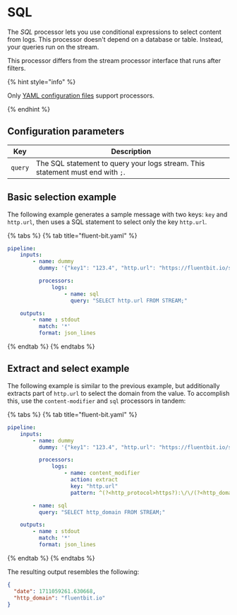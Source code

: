 # SQL

The _SQL_ processor lets you use conditional expressions to select content from logs. This processor doesn't depend on a database or table. Instead, your queries run on the stream.

This processor differs from the stream processor interface that runs after filters.

{% hint style="info" %}

Only [YAML configuration files](../administration/configuring-fluent-bit/yaml/README.md) support processors.

{% endhint %}

## Configuration parameters

| Key | Description |
| --- | ----------- |
| `query` | The SQL statement to query your logs stream. This statement must end with `;`. |

## Basic selection example

The following example generates a sample message with two keys: `key` and `http.url`, then uses a SQL statement to select only the key `http.url`.

{% tabs %}
{% tab title="fluent-bit.yaml" %}

```yaml
pipeline:
    inputs:
        - name: dummy
          dummy: '{"key1": "123.4", "http.url": "https://fluentbit.io/search?q=docs"}'

          processors:
              logs:
                  - name: sql
                    query: "SELECT http.url FROM STREAM;"

    outputs:
        - name : stdout
          match: '*'
          format: json_lines
```

{% endtab %}
{% endtabs %}

## Extract and select example

The following example is similar to the previous example, but additionally extracts part of `http.url` to select the domain from the value. To accomplish this, use the `content-modifier` and `sql` processors in tandem:

{% tabs %}
{% tab title="fluent-bit.yaml" %}

```yaml
pipeline:
    inputs:
        - name: dummy
          dummy: '{"key1": "123.4", "http.url": "https://fluentbit.io/search?q=docs"}'

          processors:
              logs:
                  - name: content_modifier
                    action: extract
                    key: "http.url"
                    pattern: ^(?<http_protocol>https?):\/\/(?<http_domain>[^\/\?]+)(?<http_path>\/[^?]*)?(?:\?(?<http_query_params>.*))?

        - name: sql
          query: "SELECT http_domain FROM STREAM;"

    outputs:
        - name : stdout
          match: '*'
          format: json_lines
```

{% endtab %}
{% endtabs %}

The resulting output resembles the following:

```json
{
  "date": 1711059261.630668,
  "http_domain": "fluentbit.io"
}
```
